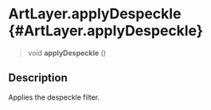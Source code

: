 ArtLayer.applyDespeckle {#ArtLayer.applyDespeckle}
=======================

> void **applyDespeckle** ()

Description
-----------

Applies the despeckle filter.
